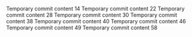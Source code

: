 Temporary commit content 14
Temporary commit content 22
Temporary commit content 28
Temporary commit content 30
Temporary commit content 38
Temporary commit content 40
Temporary commit content 46
Temporary commit content 49
Temporary commit content 58
